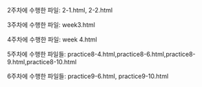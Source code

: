 2주차에 수행한 파일: 2-1.html, 2-2.html

3주차에 수행한 파일: week3.html

4주차에 수행한 파일: week 4.html

5주차에 수행한 파일들: practice8-4.html,practice8-6.html,practice8-9.html,practice8-10.html

6주차에 수행한 파일들: practice9-6.html, practice9-10.html
